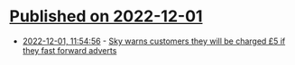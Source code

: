 # [Published on 2022-12-01](index.md)

* [2022-12-01, 11:54:56](https://news.ycombinator.com/item?id=33815108) - [Sky warns customers they will be charged £5 if they fast forward adverts](https://www.examinerlive.co.uk/news/sky-warns-customers-charged-5-25644831)
